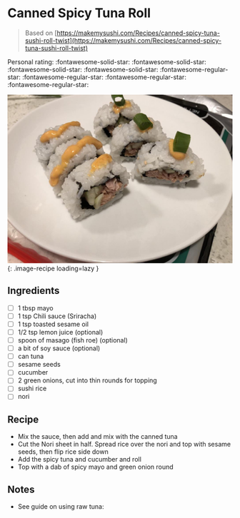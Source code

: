 <!-- Needs Manual Review -->

<!-- Do not modify sections with "AUTO-*". They are updated by make.py -->

# Canned Spicy Tuna Roll

> Based on [https://makemysushi.com/Recipes/canned-spicy-tuna-sushi-roll-twist](https://makemysushi.com/Recipes/canned-spicy-tuna-sushi-roll-twist)

<!-- rating=1; (User can specify rating on scale of 1-5) -->
<!-- AUTO-UserRating -->
Personal rating: :fontawesome-solid-star: :fontawesome-solid-star: :fontawesome-solid-star: :fontawesome-solid-star: :fontawesome-regular-star: :fontawesome-regular-star: :fontawesome-regular-star: :fontawesome-regular-star:
<!-- /AUTO-UserRating -->

<!-- name_image=canned_spicy_tuna_roll.jpg; (User can specify image name if multiple exist) -->
<!-- AUTO-Image -->
![canned_spicy_tuna_roll.jpg](./canned_spicy_tuna_roll.jpg){: .image-recipe loading=lazy }
<!-- /AUTO-Image -->

## Ingredients

* [ ] 1 tbsp mayo
* [ ] 1 tsp Chili sauce (Sriracha)
* [ ] 1 tsp toasted sesame oil
* [ ] 1/2 tsp lemon juice (optional)
* [ ] spoon of masago (fish roe) (optional)
* [ ] a bit of soy sauce (optional)
* [ ] can tuna
* [ ] sesame seeds
* [ ] cucumber
* [ ] 2 green onions, cut into thin rounds for topping
* [ ] sushi rice
* [ ] nori

## Recipe

* Mix the sauce, then add and mix with the canned tuna
* Cut the Nori sheet in half. Spread rice over the nori and top with sesame seeds, then flip rice side down
* Add the spicy tuna and cucumber and roll
* Top with a dab of spicy mayo and green onion round

## Notes

* See guide on using raw tuna:
